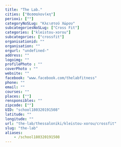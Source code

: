 ```yaml
---
title: "The Lab."
cities: ["Θεσσαλονίκη"]
perioxi: [""]
categoryNoSLug: "Κλειστού Χώρου"
subcategoriesNoSLug: ["Cross Fit"]
categories: ["kleistou-xorou"]
subcategories: ["crossfit"]
organisationid: ""
organisation: ""
orgurl: "undefined-"
address: ""
logoimg: ""
profilePhoto : ""
coverPhoto : ""
website: ""
facebook: "www.facebook.com/thelabfitness"
phone: ""
email: ""
courses: ""
places: [""]
rensponsibles: ""
zipcode: [""]
UID: "school180320191508"
latitude: ""
longitude: ""
url: "the-lab/thessaloniki/kleistou-xorou/crossfit"
slug: "the-lab"
aliases:
    - /school180320191508
---
```





